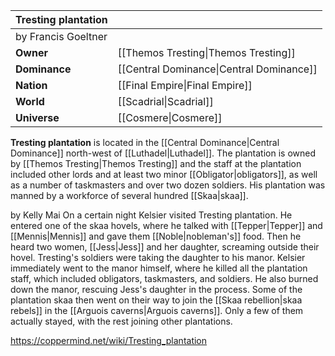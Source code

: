 | **Tresting plantation** |                                          |
| ----------------------- | ---------------------------------------- |
| by  Francis Goeltner    |                                          |
| **Owner**               | [[Themos Tresting\|Themos Tresting]]     |
| **Dominance**           | [[Central Dominance\|Central Dominance]] |
| **Nation**              | [[Final Empire\|Final Empire]]           |
| **World**               | [[Scadrial\|Scadrial]]                   |
| **Universe**            | [[Cosmere\|Cosmere]]                     |

**Tresting plantation** is located in the [[Central Dominance\|Central Dominance]] north-west of [[Luthadel\|Luthadel]].
The plantation is owned by [[Themos Tresting\|Themos Tresting]] and the staff at the plantation included other lords and at least two minor [[Obligator\|obligators]], as well as a number of taskmasters and over two dozen soldiers. His plantation was manned by a workforce of several hundred [[Skaa\|skaa]].

 by  Kelly Mai 
On a certain night Kelsier visited Tresting plantation. He entered one of the skaa hovels, where he talked with [[Tepper\|Tepper]] and [[Mennis\|Mennis]] and gave them [[Noble\|nobleman's]] food. Then he heard two women, [[Jess\|Jess]] and her daughter, screaming outside their hovel. Tresting's soldiers were taking the daughter to his manor. Kelsier immediately went to the manor himself, where he killed all the plantation staff, which included obligators, taskmasters, and soldiers. He also burned down the manor, rescuing Jess's daughter in the process.
Some of the plantation skaa then went on their way to join the [[Skaa rebellion\|skaa rebels]] in the [[Arguois caverns\|Arguois caverns]]. Only a few of them actually stayed, with the rest joining other plantations.



https://coppermind.net/wiki/Tresting_plantation